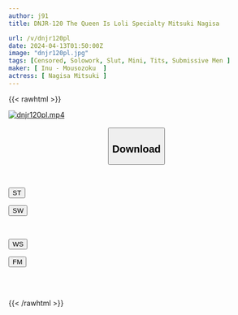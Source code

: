 ```yaml
---
author: j91
title: DNJR-120 The Queen Is Loli Specialty Mitsuki Nagisa

url: /v/dnjr120pl
date: 2024-04-13T01:50:00Z
image: "dnjr120pl.jpg"
tags: [Censored, Solowork, Slut, Mini, Tits, Submissive Men	]
maker: [ Inu - Mousozoku  ]
actress: [ Nagisa Mitsuki ]
---
```



{{< rawhtml >}}

<div class="video" data-videoid="Y11pDdxQ1GFvMvM">
    <a href="javascript:;">
        <img src="/v/dnjr120pl/dnjr120pl.jpg" width="WIDTH" height="HEIGHT" alt="dnjr120pl.mp4" loading="lazy">
    </a>
</div>

<script type="text/javascript" src="https://j91.asia/asset/on-demand-st.js"></script>

<br>
  <link rel="stylesheet" href="https://j91.asia/asset/bs5.css">
  
  <center>
  <button class="btn btn-primary" type="button" data-bs-toggle="collapse" data-bs-target=".multi-collapse" aria-expanded="false" aria-controls="multiCollapseExample1 multiCollapseExample2"><h2>Download</h2></button></center>
</p>
<div class="row">
  <div class="col">
    <div class="collapse multi-collapse" id="multiCollapseExample1">
      <div class="card card-body">
	      	      <br>
<div class="buttons">  
<p><a href="https://streamtape.to/v/Y11pDdxQ1GFvMvM" target="_blank"><button class="btn-hover color-3"><i class="fa fa-download"></i> ST</button></a></p>
<p><a href="https://asnwish.com/4cznl6fma74p" target="_blank"><button class="btn-hover color-2"><i class="fa fa-download"></i> SW</button></a></p></div>
    </div>
  </div>
</div>
  <div class="col">
    <div class="collapse multi-collapse" id="multiCollapseExample2">
      <div class="card card-body">
	      <br>
<div class="buttons">
<p><a href="javascript:;"><button class="btn-hover color-9"><i class="fa fa-download"></i> WS</button></a></p>
<p><a href="javascript:;"><button class="btn-hover color-8"><i class="fa fa-download"></i> FM</button></a></p></div>
<br><br>
      </div>
    </div>
  </div>
</div>

{{< /rawhtml >}}